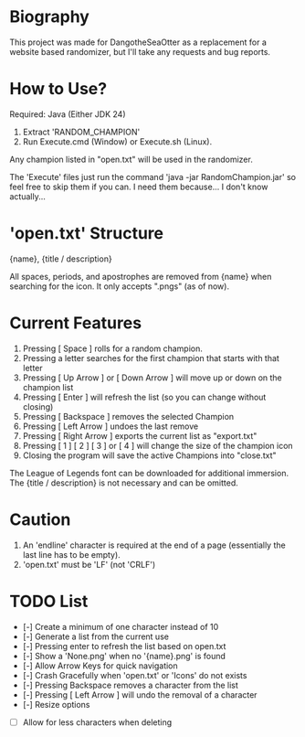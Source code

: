 # Biography

This project was made for DangotheSeaOtter as a replacement for a website based randomizer, but I'll take any requests and bug reports.

# How to Use?

Required: Java (Either JDK 24)

1. Extract 'RANDOM_CHAMPION'
2. Run Execute.cmd (Window) or Execute.sh (Linux).

Any champion listed in "open.txt" will be used in the randomizer.

The 'Execute' files just run the command 'java -jar RandomChampion.jar' so feel free to skip them if you can. I need them because... I don't know actually...

# 'open.txt' Structure

{name}, {title / description}

All spaces, periods, and apostrophes are removed from {name} when searching for the icon. It only accepts ".pngs" (as of now).

# Current Features

1. Pressing [ Space ] rolls for a random champion.
2. Pressing a letter searches for the first champion that starts with that letter
3. Pressing [ Up Arrow ] or [ Down Arrow ] will move up or down on the champion list
4. Pressing [ Enter ] will refresh the list (so you can change without closing)
5. Pressing [ Backspace ] removes the selected Champion
6. Pressing [ Left Arrow ] undoes the last remove
7. Pressing [ Right Arrow ] exports the current list as "export.txt"
8. Pressing [ 1 ] [ 2 ] [ 3 ] or [ 4 ] will change the size of the champion icon
9. Closing the program will save the active Champions into "close.txt"

The League of Legends font can be downloaded for additional immersion.
The {title / description} is not necessary and can be omitted.

# Caution

1. An 'endline' character is required at the end of a page (essentially the last line has to be empty).
2. 'open.txt' must be 'LF' (not 'CRLF')


# TODO List

- [-] Create a minimum of one character instead of 10
- [-] Generate a list from the current use
- [-] Pressing enter to refresh the list based on open.txt
- [-] Show a 'None.png' when no '{name}.png' is found
- [-] Allow Arrow Keys for quick navigation
- [-] Crash Gracefully when 'open.txt' or 'Icons' do not exists
- [-] Pressing Backspace removes a character from the list
- [-] Pressing [ Left Arrow ] will undo the removal of a character
- [-] Resize options
- [ ] Allow for less characters when deleting